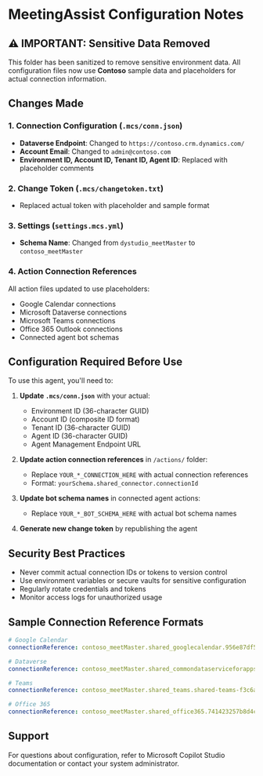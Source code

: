 # MeetingAssist Configuration Notes

## ⚠️ IMPORTANT: Sensitive Data Removed

This folder has been sanitized to remove sensitive environment data. All configuration files now use **Contoso** sample data and placeholders for actual connection information.

## Changes Made

### 1. Connection Configuration (`.mcs/conn.json`)
- **Dataverse Endpoint**: Changed to `https://contoso.crm.dynamics.com/`
- **Account Email**: Changed to `admin@contoso.com`
- **Environment ID, Account ID, Tenant ID, Agent ID**: Replaced with placeholder comments

### 2. Change Token (`.mcs/changetoken.txt`)
- Replaced actual token with placeholder and sample format

### 3. Settings (`settings.mcs.yml`)
- **Schema Name**: Changed from `dystudio_meetMaster` to `contoso_meetMaster`

### 4. Action Connection References
All action files updated to use placeholders:
- Google Calendar connections
- Microsoft Dataverse connections  
- Microsoft Teams connections
- Office 365 Outlook connections
- Connected agent bot schemas

## Configuration Required Before Use

To use this agent, you'll need to:

1. **Update `.mcs/conn.json`** with your actual:
   - Environment ID (36-character GUID)
   - Account ID (composite ID format)
   - Tenant ID (36-character GUID)
   - Agent ID (36-character GUID)
   - Agent Management Endpoint URL

2. **Update action connection references** in `/actions/` folder:
   - Replace `YOUR_*_CONNECTION_HERE` with actual connection references
   - Format: `yourSchema.shared_connector.connectionId`

3. **Update bot schema names** in connected agent actions:
   - Replace `YOUR_*_BOT_SCHEMA_HERE` with actual bot schema names

4. **Generate new change token** by republishing the agent

## Security Best Practices

- Never commit actual connection IDs or tokens to version control
- Use environment variables or secure vaults for sensitive configuration
- Regularly rotate credentials and tokens
- Monitor access logs for unauthorized usage

## Sample Connection Reference Formats

```yaml
# Google Calendar
connectionReference: contoso_meetMaster.shared_googlecalendar.956e87df53754df9b82aff1a7e29e85c

# Dataverse
connectionReference: contoso_meetMaster.shared_commondataserviceforapps.4ac1a72703c54a48bc67df40c7e37051

# Teams  
connectionReference: contoso_meetMaster.shared_teams.shared-teams-f3c6ad2e-4fd5-48a0-90f3-b5c29df8077e

# Office 365
connectionReference: contoso_meetMaster.shared_office365.741423257b8d4c799d10dc425cd41697
```

## Support

For questions about configuration, refer to Microsoft Copilot Studio documentation or contact your system administrator.
